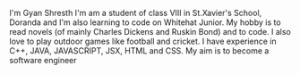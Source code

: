 <p class="abt">I'm Gyan Shresth I'm am a student of class VIII in St.Xavier's School, Doranda and I'm also learning to code on Whitehat Junior. My hobby is to read novels 
                    (of mainly Charles Dickens and Ruskin Bond) and to code. I also love to play outdoor games like football
                and cricket. I have experience in C++, JAVA, JAVASCRIPT, JSX, HTML and CSS. My aim is to become a software engineer</p>
            </div>
